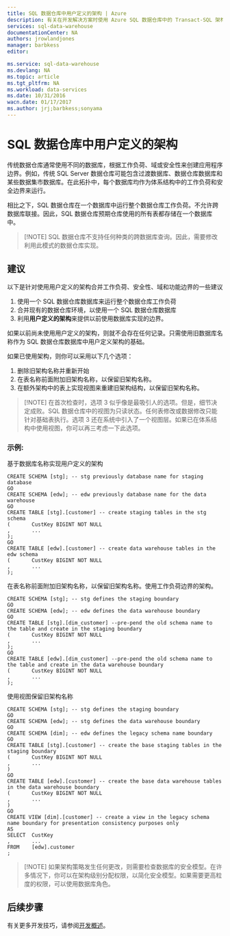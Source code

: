 ```yaml
---
title: SQL 数据仓库中用户定义的架构 | Azure
description: 有关在开发解决方案时使用 Azure SQL 数据仓库中的 Transact-SQL 架构的技巧。
services: sql-data-warehouse
documentationCenter: NA
authors: jrowlandjones
manager: barbkess
editor: 

ms.service: sql-data-warehouse
ms.devlang: NA
ms.topic: article
ms.tgt_pltfrm: NA
ms.workload: data-services
ms.date: 10/31/2016
wacn.date: 01/17/2017
ms.author: jrj;barbkess;sonyama
---
```


# SQL 数据仓库中用户定义的架构
传统数据仓库通常使用不同的数据库，根据工作负荷、域或安全性来创建应用程序边界。例如，传统 SQL Server 数据仓库可能包含过渡数据库、数据仓库数据库和某些数据集市数据库。在此拓扑中，每个数据库均作为体系结构中的工作负荷和安全边界来运行。

相比之下，SQL 数据仓库在一个数据库中运行整个数据仓库工作负荷。不允许跨数据库联接。因此，SQL 数据仓库预期仓库使用的所有表都存储在一个数据库中。

> [!NOTE] SQL 数据仓库不支持任何种类的跨数据库查询。因此，需要修改利用此模式的数据仓库实现。

## 建议
以下是针对使用用户定义的架构合并工作负荷、安全性、域和功能边界的一些建议

1. 使用一个 SQL 数据仓库数据库来运行整个数据仓库工作负荷
2. 合并现有的数据仓库环境，以使用一个 SQL 数据仓库数据库
3. 利用**用户定义的架构**来提供以前使用数据库实现的边界。

如果以前尚未使用用户定义的架构，则就不会存在任何记录。只需使用旧数据库名称作为 SQL 数据仓库数据库中用户定义架构的基础。

如果已使用架构，则你可以采用以下几个选项：

1. 删除旧架构名称并重新开始
2. 在表名称前面附加旧架构名称，以保留旧架构名称。
3. 在额外架构中的表上实现视图来重建旧架构结构，以保留旧架构名称。

> [!NOTE] 在首次检查时，选项 3 似乎像是最吸引人的选项。但是，细节决定成败。SQL 数据仓库中的视图为只读状态。任何表修改或数据修改只能针对基础表执行。选项 3 还在系统中引入了一个视图层。如果已在体系结构中使用视图，你可以再三考虑一下此选项。

### 示例:
基于数据库名称实现用户定义的架构

	CREATE SCHEMA [stg]; -- stg previously database name for staging database
	GO
	CREATE SCHEMA [edw]; -- edw previously database name for the data warehouse
	GO
	CREATE TABLE [stg].[customer] -- create staging tables in the stg schema
	(       CustKey BIGINT NOT NULL
	,       ...
	);
	GO
	CREATE TABLE [edw].[customer] -- create data warehouse tables in the edw schema
	(       CustKey BIGINT NOT NULL
	,       ...
	);

在表名称前面附加旧架构名称，以保留旧架构名称。使用工作负荷边界的架构。

	CREATE SCHEMA [stg]; -- stg defines the staging boundary
	GO
	CREATE SCHEMA [edw]; -- edw defines the data warehouse boundary
	GO
	CREATE TABLE [stg].[dim_customer] --pre-pend the old schema name to the table and create in the staging boundary
	(       CustKey BIGINT NOT NULL
	,       ...
	);
	GO
	CREATE TABLE [edw].[dim_customer] --pre-pend the old schema name to the table and create in the data warehouse boundary
	(       CustKey BIGINT NOT NULL
	,       ...
	);

使用视图保留旧架构名称

	CREATE SCHEMA [stg]; -- stg defines the staging boundary
	GO
	CREATE SCHEMA [edw]; -- stg defines the data warehouse boundary
	GO
	CREATE SCHEMA [dim]; -- edw defines the legacy schema name boundary
	GO
	CREATE TABLE [stg].[customer] -- create the base staging tables in the staging boundary
	(       CustKey	BIGINT NOT NULL
	,       ...
	)
	GO
	CREATE TABLE [edw].[customer] -- create the base data warehouse tables in the data warehouse boundary
	(       CustKey	BIGINT NOT NULL
	,       ...
	)
	GO
	CREATE VIEW [dim].[customer] -- create a view in the legacy schema name boundary for presentation consistency purposes only
	AS
	SELECT  CustKey
	,       ...
	FROM	[edw].customer
	;

> [!NOTE] 如果架构策略发生任何更改，则需要检查数据库的安全模型。在许多情况下，你可以在架构级别分配权限，以简化安全模型。如果需要更高粒度的权限，可以使用数据库角色。

## 后续步骤
有关更多开发技巧，请参阅[开发概述][]。

<!--Image references-->

<!--Article references-->
[开发概述]: ./sql-data-warehouse-overview-develop.md

<!--MSDN references-->

<!--Other Web references-->

<!---HONumber=Mooncake_Quality_Review_0117_2017-->